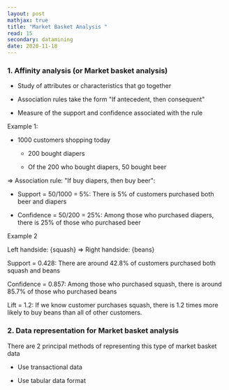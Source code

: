 ```yaml
---
layout: post
mathjax: true
title: "Market Basket Analysis "
read: 15
secondary: datamining
date: 2020-11-18
---
```

### 1. Affinity analysis (or Market basket analysis)

- Study of attributes or characteristics that go together
  
- Association rules take the form "If antecedent, then consequent"

- Measure of the support and confidence associated with the rule

Example 1:

- 1000 customers shopping today
  
  - 200 bought diapers

  - Of the 200 who bought diapers, 50 bought beer

=> Association rule: "If buy diapers, then buy beer":

  - Support = 50/1000 = 5%: There is 5% of customers purchased both beer and diapers

  - Confidence = 50/200 = 25%: Among those who purchased diapers, there is 25% of those who purchased beer

Example 2

Left handside: {squash} => Right handside: {beans}

Support = 0.428: There are around 42.8% of customers purchased both squash and beans

Confidence = 0.857: Among those who purchased squash, there is around 85.7% of those who purchased beans

Lift = 1.2: If we know customer purchases squash, there is 1.2 times more likely to buy beans than all of other customers.

### 2. Data representation for Market basket analysis

There are 2 principal methods of representing this type of market basket data

- Use transactional data

- Use tabular data format 




